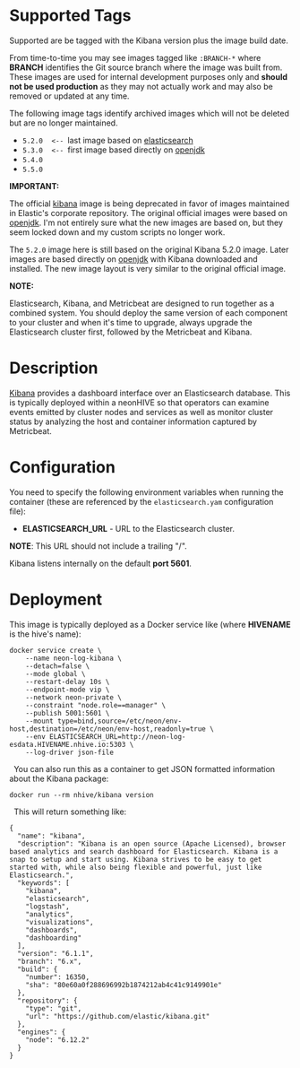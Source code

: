 # Supported Tags

Supported are be tagged with the Kibana version plus the image build date.

From time-to-time you may see images tagged like `:BRANCH-*` where **BRANCH** identifies the Git source branch where the image was built from.  These images are used for internal development purposes only and **should not be used production** as they may not actually work and may also be removed or updated at any time.

The following image tags identify archived images which will not be deleted but are no longer maintained.

* `5.2.0`&nbsp;&nbsp;&nbsp;&nbsp;`<-- `last image based on [elasticsearch](https://hub.docker.com/_/kibana/)
* `5.3.0`&nbsp;&nbsp;&nbsp;&nbsp;`<-- `first image based directly on [openjdk](https://hub.docker.com/_/openjdk/)
* `5.4.0`
* `5.5.0`

**IMPORTANT:**

The official [kibana](https://hub.docker.com/_/kibana/) image is being deprecated in favor of images maintained in Elastic's corporate repository.  The original official images were based on [openjdk](https://hub.docker.com/_/openjdk/).  I'm not entirely sure what the new images are based on, but they seem locked down and my custom scripts no longer work.

The `5.2.0` image here is still based on the original Kibana 5.2.0 image.  Later images are based directly on [openjdk](https://hub.docker.com/_/openjdk/) with Kibana downloaded and installed.  The new image layout is very similar to the original official image.

**NOTE:**

Elasticsearch, Kibana, and Metricbeat are designed to run together as a combined system.  You should deploy the same version of each component to your cluster and when it's time to upgrade, always upgrade the Elasticsearch cluster first, followed by the Metricbeat and Kibana.

# Description

[Kibana](https://www.elastic.co/guide/en/kibana/current/introduction.html) provides a dashboard interface over an Elasticsearch database.  This is typically deployed within a neonHIVE so that operators can examine events emitted by cluster nodes and services as well as monitor cluster status by analyzing the host and container information captured by Metricbeat.

# Configuration

You need to specify the following environment variables when running the container (these are referenced by the `elasticsearch.yam` configuration file):

* **ELASTICSEARCH_URL** - URL to the Elasticsearch cluster.

**NOTE**: This URL should not include a trailing "/".

Kibana listens internally on the default **port 5601**.

# Deployment

This image is typically deployed as a Docker service like (where **HIVENAME** is the hive's name):

````
docker service create \
    --name neon-log-kibana \
    --detach=false \
    --mode global \
    --restart-delay 10s \
    --endpoint-mode vip \
    --network neon-private \
    --constraint "node.role==manager" \
    --publish 5001:5601 \
    --mount type=bind,source=/etc/neon/env-host,destination=/etc/neon/env-host,readonly=true \
    --env ELASTICSEARCH_URL=http://neon-log-esdata.HIVENAME.nhive.io:5303 \
    --log-driver json-file
````
&nbsp;
You can also run this as a container to get JSON formatted information about the Kibana package:
````
docker run --rm nhive/kibana version
````
&nbsp;
This will return something like:
````
{
  "name": "kibana",
  "description": "Kibana is an open source (Apache Licensed), browser based analytics and search dashboard for Elasticsearch. Kibana is a snap to setup and start using. Kibana strives to be easy to get started with, while also being flexible and powerful, just like Elasticsearch.",
  "keywords": [
    "kibana",
    "elasticsearch",
    "logstash",
    "analytics",
    "visualizations",
    "dashboards",
    "dashboarding"
  ],
  "version": "6.1.1",
  "branch": "6.x",
  "build": {
    "number": 16350,
    "sha": "80e60a0f288696992b1874212ab4c41c9149901e"
  },
  "repository": {
    "type": "git",
    "url": "https://github.com/elastic/kibana.git"
  },
  "engines": {
    "node": "6.12.2"
  }
}
````
